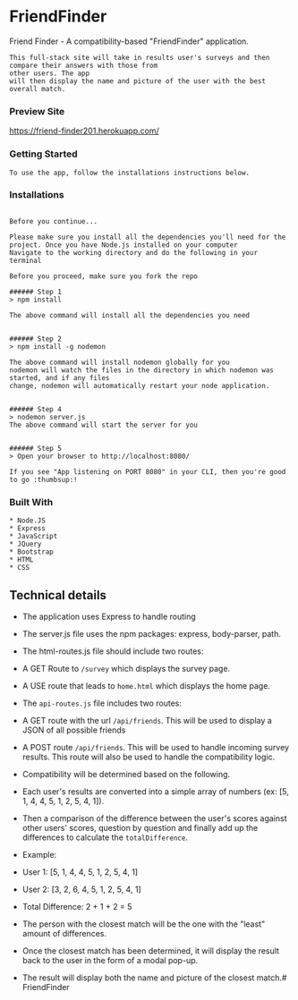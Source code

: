 # FriendFinder
Friend Finder - A compatibility-based "FriendFinder" application.

 ```
 This full-stack site will take in results user's surveys and then compare their answers with those from
other users. The app 
will then display the name and picture of the user with the best overall match.
 ```

### Preview Site


  https://friend-finder201.herokuapp.com/


### Getting Started

```
To use the app, follow the installations instructions below.
```


### Installations
``` Installing

Before you continue...

Please make sure you install all the dependencies you'll need for the project. Once you have Node.js installed on your computer
Navigate to the working directory and do the following in your terminal

Before you proceed, make sure you fork the repo

###### Step 1
> npm install

The above command will install all the dependencies you need


###### Step 2
> npm install -g nodemon

The above command will install nodemon globally for you
nodemon will watch the files in the directory in which nodemon was started, and if any files 
change, nodemon will automatically restart your node application.


###### Step 4
> nodemon server.js
The above command will start the server for you


###### Step 5
> Open your browser to http://localhost:8080/

If you see "App listening on PORT 8080" in your CLI, then you're good to go :thumbsup:!

```

### Built With

```
* Node.JS
* Express
* JavaScript
* JQuery
* Bootstrap
* HTML
* CSS

```
## Technical details
* The application uses Express to handle routing
* The server.js file uses the npm packages: express, body-parser, path.

* The html-routes.js file should include two routes:
* A GET Route to `/survey` which displays the survey page.
* A USE route that leads to `home.html` which displays the home page.

* The `api-routes.js` file includes two routes:
* A GET route with the url `/api/friends`. This will be used to display a JSON of all possible friends
* A POST route `/api/friends`. This will be used to handle incoming survey results. This route will also be used to handle the compatibility logic.

* Compatibility will be determined based on the following.
* Each user's results are converted into a simple array of numbers (ex: [5, 1, 4, 4, 5, 1, 2, 5, 4, 1]).
* Then a comparison of the difference between the user's scores against other users' scores, question by question and finally add up the differences to calculate the `totalDifference`.
* Example:
* User 1: [5, 1, 4, 4, 5, 1, 2, 5, 4, 1]
* User 2: [3, 2, 6, 4, 5, 1, 2, 5, 4, 1]
* Total Difference: 2 + 1 + 2 = 5

* The person with the closest match will be the one with the "least" amount of differences.

* Once the closest match has been determined, it will display the result back to the user in the form of a modal pop-up.

* The result will display both the name and picture of the closest match.# FriendFinder
